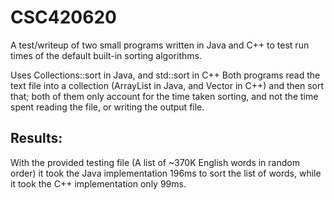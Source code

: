 # CSC420620

A test/writeup of two small programs written in Java and C++ to test run times of the default built-in sorting algorithms.

Uses Collections::sort in Java, and std::sort in C++
Both programs read the text file into a collection (ArrayList in Java, and Vector in C++) and then sort that; both of them only account for the time taken sorting, 
and not the time spent reading the file, or writing the output file.

## Results:

With the provided testing file (A list of ~370K English words in random order) it took the Java implementation 196ms to sort the list of words, while it took the C++ implementation only 99ms.